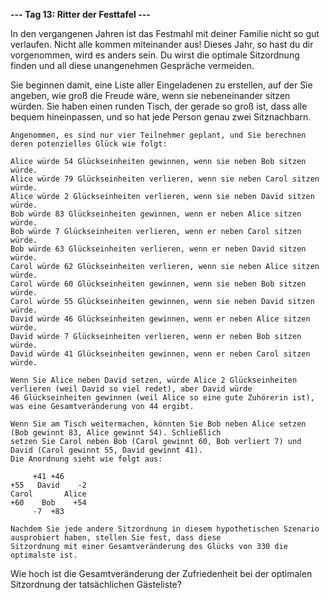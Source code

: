 **--- Tag 13: Ritter der Festtafel ---**

In den vergangenen Jahren ist das Festmahl mit deiner Familie nicht so gut verlaufen. Nicht alle kommen miteinander aus!
Dieses Jahr, so hast du dir vorgenommen, wird es anders sein. Du wirst die optimale Sitzordnung finden und all diese
unangenehmen Gespräche vermeiden.

Sie beginnen damit, eine Liste aller Eingeladenen zu erstellen, auf der Sie angeben, wie groß die Freude wäre, wenn sie
nebeneinander sitzen würden. Sie haben einen runden Tisch, der gerade so groß ist, dass alle bequem hineinpassen, und so
hat jede Person genau zwei Sitznachbarn.

```
Angenommen, es sind nur vier Teilnehmer geplant, und Sie berechnen deren potenzielles Glück wie folgt:

Alice würde 54 Glückseinheiten gewinnen, wenn sie neben Bob sitzen würde.
Alice würde 79 Glückseinheiten verlieren, wenn sie neben Carol sitzen würde.
Alice würde 2 Glückseinheiten verlieren, wenn sie neben David sitzen würde.
Bob würde 83 Glückseinheiten gewinnen, wenn er neben Alice sitzen würde.
Bob würde 7 Glückseinheiten verlieren, wenn er neben Carol sitzen würde.
Bob würde 63 Glückseinheiten verlieren, wenn er neben David sitzen würde.
Carol würde 62 Glückseinheiten verlieren, wenn sie neben Alice sitzen würde.
Carol würde 60 Glückseinheiten gewinnen, wenn sie neben Bob sitzen würde.
Carol würde 55 Glückseinheiten gewinnen, wenn sie neben David sitzen würde.
David würde 46 Glückseinheiten gewinnen, wenn er neben Alice sitzen würde.
David würde 7 Glückseinheiten verlieren, wenn er neben Bob sitzen würde.
David würde 41 Glückseinheiten gewinnen, wenn er neben Carol sitzen würde.

Wenn Sie Alice neben David setzen, würde Alice 2 Glückseinheiten verlieren (weil David so viel redet), aber David würde
46 Glückseinheiten gewinnen (weil Alice so eine gute Zuhörerin ist), was eine Gesamtveränderung von 44 ergibt.

Wenn Sie am Tisch weitermachen, könnten Sie Bob neben Alice setzen (Bob gewinnt 83, Alice gewinnt 54). Schließlich 
setzen Sie Carol neben Bob (Carol gewinnt 60, Bob verliert 7) und David (Carol gewinnt 55, David gewinnt 41). 
Die Anordnung sieht wie folgt aus:

     +41 +46
+55   David    -2
Carol       Alice
+60    Bob    +54
     -7  +83
     
Nachdem Sie jede andere Sitzordnung in diesem hypothetischen Szenario ausprobiert haben, stellen Sie fest, dass diese 
Sitzordnung mit einer Gesamtveränderung des Glücks von 330 die optimalste ist.
```

Wie hoch ist die Gesamtveränderung der Zufriedenheit bei der optimalen Sitzordnung der tatsächlichen Gästeliste?